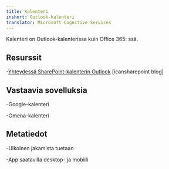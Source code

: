 ```yaml
---
title: Kalenteri
inshort: Outlook-kalenteri
translator: Microsoft Cognitive Services
---
```


Kalenteri on Outlook-kalenterissa kuin Office 365: ssä.

Resurssit
---------

-[Yhteydessä SharePoint-kalenterin
    Outlook](http://icsh.pt/SPandOutlook) \[icansharepoint blog\]

Vastaavia sovelluksia
--------------------

-Google-kalenteri

-Omena-kalenteri

Metatiedot
--------

-Ulkoinen jakamista tuetaan

-App saatavilla desktop- ja mobiili


